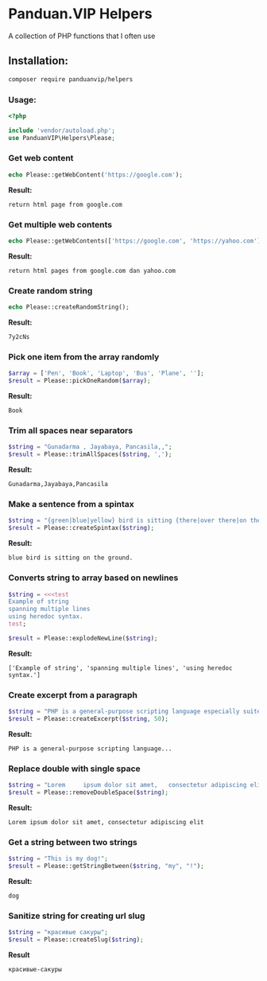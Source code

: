 # Panduan.VIP Helpers

 A collection of PHP functions that I often use

## Installation:

```bash
composer require panduanvip/helpers
```

### Usage:

```php
<?php

include 'vendor/autoload.php';
use PanduanVIP\Helpers\Please;
```


### Get web content

```php
echo Please::getWebContent('https://google.com');
```

**Result:** 
```
return html page from google.com
```



### Get multiple web contents

```php
echo Please::getWebContents(['https://google.com', 'https://yahoo.com']);
```

**Result:** 
```
return html pages from google.com dan yahoo.com
```


### Create random string

```php
echo Please::createRandomString();
```

**Result:** 
```
7y2cNs
```


### Pick one item from the array randomly

```php
$array = ['Pen', 'Book', 'Laptop', 'Bus', 'Plane', ''];
$result = Please::pickOneRandom($array);
```

**Result:** 
```
Book
```


### Trim all spaces near separators

```php
$string = "Gunadarma , Jayabaya, Pancasila,,";
$result = Please::trimAllSpaces($string, ',');
```

**Result:** 
```
Gunadarma,Jayabaya,Pancasila
```


### Make a sentence from a spintax

```php
$string = "{green|blue|yellow} bird is sitting {there|over there|on the ground}.";
$result = Please::createSpintax($string);
```

**Result:** 
```
blue bird is sitting on the ground.
```


### Converts string to array based on newlines

```php
$string = <<<test
Example of string
spanning multiple lines
using heredoc syntax.
test;

$result = Please::explodeNewLine($string);
```

**Result:**
```
['Example of string', 'spanning multiple lines', 'using heredoc syntax.']
```


### Create excerpt from a paragraph

```php
$string = "PHP is a general-purpose scripting language especially suited to web development. It was stringly created by Danish-Canadian programmer Rasmus Lerdorf in 1994. The PHP reference implementation is now produced by The PHP Group.";
$result = Please::createExcerpt($string, 50);
```

**Result:**
```
PHP is a general-purpose scripting language...

```

### Replace double with single space

```php
$string = "Lorem     ipsum dolor sit amet,   consectetur adipiscing elit";
$result = Please::removeDoubleSpace($string);
```

**Result:**
```
Lorem ipsum dolor sit amet, consectetur adipiscing elit
```


### Get a string between two strings

```php
$string = "This is my dog!";
$result = Please::getStringBetween($string, "my", "!");
```

**Result:**
```
dog
```


### Sanitize string for creating url slug

```php
$string = "красивые сакуры";
$result = Please::createSlug($string);
```

**Result**
```
красивые-сакуры
```
